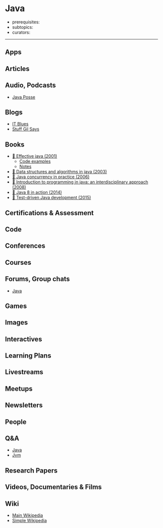 # Java

- prerequisites:
- subtopics:
- curators:

------

## Apps

## Articles

## Audio, Podcasts

- [Java Posse](http://javaposse.com/)

## Blogs

- [IT Blues](http://itblues.pl)
- [Stuff Gil Says](http://stuff-gil-says.blogspot.nl/)

## Books

- [📕 Effective java (2001)](http://www.goodreads.com/book/show/105099.Effective_Java_Programming_Language_Guide)
  - [Code examples](https://github.com/marhan/effective-java-examples)
  - [Notes](https://github.com/jwongo/effectivejava)
- [📖 Data structures and algorithms in java (2003)](http://coltech.vnu.edu.vn/~sonpb/DSA/Data%20Structures%20and%20Algorithms%20in%20Java,%206th%20Edition,%202014.pdf)
- [📕 Java concurrency in practice (2006)](http://jcip.net/)
- [📖 Introduction to programming in java: an interdisciplinary approach (2008)](http://introcs.cs.princeton.edu/java/home/chapter1.pdf)
- [📕 Java 8 in action (2014)](http://www.goodreads.com/book/show/20534354-java-8-in-action)
- [📕 Test-driven Java development (2015)](http://www.goodreads.com/book/show/26333479-test-driven-java-development)


## Certifications & Assessment

## Code

## Conferences

## Courses

## Forums, Group chats

- [Java](https://www.reddit.com/r/java/)

## Games

## Images

## Interactives

## Learning Plans

## Livestreams

## Meetups

## Newsletters

## People

## Q&A

- [Java](https://www.quora.com/topic/Java-programming-language)
- [Jvm](https://www.quora.com/topic/Java-Virtual-Machine-JVM)

## Research Papers

## Videos, Documentaries & Films

## Wiki
- [Main Wikipedia](https://en.wikipedia.org/wiki/Java_(programming_language))
- [Simple Wikipedia](https://en.wikipedia.org/wiki/Java_(programming_language))

